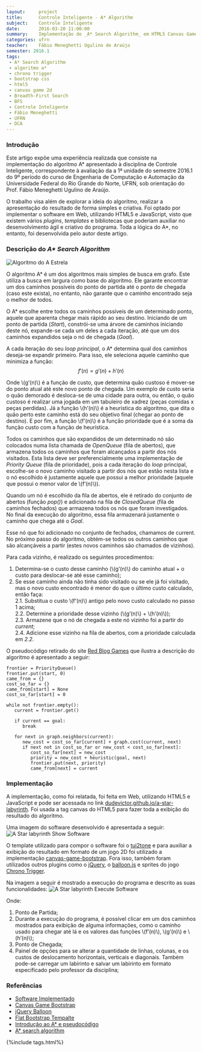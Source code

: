 ```yaml
---
layout:     project
title:      Controle Inteligente - A* Algorithm 
subject:    Controle Inteligente
date:       2016-03-20 11:00:00
summary:    Implementação do _A* Search Algorithm_ em HTML5 Canvas Game 2D e JavaScript, utilizando _sprites_ do _Chrono Trigger_
categories: ufrn
teacher:    Fábio Meneghetti Ugulino de Araújo
semester: 2016.1
tags:
 - A* Search Algorithm
 - algoritmo a*
 - chrono trigger
 - bootstrap css
 - html5
 - canvas game 2d
 - Breadth-First Search
 - BFS
 - Controle Inteligente
 - Fábio Meneghetti
 - UFRN
 - DCA
---
```

### Introdução
Este artigo expõe uma experiência realizada que consiste na implementação do algoritmo A* apresentado à disciplina 
de Controle Inteligente, correspondente à avaliação da a 1ª unidade do semestre 2016.1 do 9º período do curso de 
Engenharia de Computação e Automação da Universidade Federal do Rio Grande do Norte, UFRN, sob orientação do Prof. Fábio Meneghetti Ugulino de Araújo.

O trabalho visa além de explorar a ideia do algoritmo, realizar a apresentação do resultado de forma simples e criativa. 
Foi optado por implementar o software em Web, utilizando HTML5 e JavaScript, visto que existem vários _plugins_, _templates_
 e bibliotecas que poderiam auxiliar no desenvolvimento ágil e criativo do programa. 
 Toda a lógica do A*, no entanto, foi desenvolvida pelo autor deste artigo.
 
### Descrição do _A* Search Algorithm_
![Algoritmo do A Estrela][2]

O algoritmo A* é um dos algoritmos mais simples de busca em grafo. Este utiliza a busca em largura como base do algoritmo. 
Ele garante encontrar um dos caminhos possíveis do ponto de partida até o ponto de chegada (caso este exista), no entanto, 
não garante que o caminho encontrado seja o melhor de todos.

O A* escolhe entre todos os caminhos possíveis de um determinado ponto, aquele que aparenta chegar mais rápido ao seu destino. 
Iniciando de um ponto de partida (_Start_), constrói-se uma árvore de caminhos iniciando deste nó, expande-se cada um deles a cada iteração,
 até que um dos caminhos expandidos seja o nó de chegada (_Goal_).

A cada iteração do seu _loop principal_, o A* determina qual dos caminhos deseja-se expandir primeiro. 
Para isso, ele seleciona aquele caminho que minimiza a função:
$$ f'(n) = g'(n) + h'(n) $$

Onde \\(g’(n)\\) é a função de custo, que determina quão custoso é mover-se do ponto atual até este novo ponto de chegada.
 Um exemplo de custo seria o quão demorado é desloca-se de uma cidade para outra, ou então, o quão custoso é realizar 
 uma jogada em um tabuleiro de xadrez (peças comidas x peças perdidas). Já a função \\(h’(n)\\) é a heurística do algoritmo, 
 que dita o quão perto este caminho está do seu objetivo final (chegar ao ponto de destino). 
 E por fim, a função \\(f’(n)\\) é a função prioridade que é a soma da função custo com a função de heurística.
 
Todos os caminhos que são expandidos de um determinado nó são colocados numa lista chamada de _OpenQueue_ (fila de abertos),
 que armazena todos os caminhos que foram alcançados a partir dos nós visitados. 
 Esta lista deve ser preferencialmente uma implementação de _Priority Queue_ (fila de prioridade), 
 pois a cada iteração do _loop_ principal, escolhe-se o novo caminho visitado a partir dos nós que estão nesta lista 
 e o nó escolhido é justamente aquele que possui a melhor prioridade (aquele que possui o menor valor de \\(f’(n)\\)).
 
Quando um nó é escolhido da fila de abertos, ele é retirado do conjunto de abertos (função _pop()_) e 
adicionado na fila de _ClosedQueue_ (fila de caminhos fechados) que armazena todos os nós que foram investigados.
 No final da execução do algoritmo, essa fila armazenará justamente o caminho que chega até o _Goal_.
 
Esse nó que foi adicionado no conjunto de fechados, chamamos de current. No próximo passo do algoritmo, 
obtém-se todos os outros caminhos que são alcançáveis a partir (estes novos caminhos são chamados de vizinhos).  

Para cada vizinho, é realizado os seguintes procedimentos:

1. Determina-se o custo desse caminho (\\(g’(n)\\) do caminho atual + o custo para deslocar-se até esse caminho);
1. Se esse caminho ainda não tinha sido visitado ou se ele já foi visitado, mas o novo custo encontrado é menor do 
que o último custo calculado, então faça:<br />
    2.1. Substitua o custo \\(f’(n)\\) antigo pelo novo custo calculado no passo 1 acima;<br />
    2.2. Determine a prioridade desse vizinho (\\(g’(n)\\) + \\(h’(n)\\));<br />
    2.3. Armazene que o nó de chegada a este nó vizinho foi a partir do _current_;<br />
    2.4.  Adicione esse vizinho na fila de abertos, com a prioridade calculada em _2.2_.<br />

O pseudocódigo retirado do site [Red Blog Games][3] que ilustra a descrição do algoritmo é apresentado a seguir: 

```
frontier = PriorityQueue()
frontier.put(start, 0)
came_from = {}
cost_so_far = {}
came_from[start] = None
cost_so_far[start] = 0

while not frontier.empty():
   current = frontier.get()

   if current == goal:
      break
   
   for next in graph.neighbors(current):
      new_cost = cost_so_far[current] + graph.cost(current, next)
      if next not in cost_so_far or new_cost < cost_so_far[next]:
         cost_so_far[next] = new_cost
         priority = new_cost + heuristic(goal, next)
         frontier.put(next, priority)
         came_from[next] = current
```

### Implementação

A implementação, como foi relatada, foi feita em Web, utilizando HTML5 e JavaScript 
e pode ser acessada no link [dudevictor.github.io/a-star-labyrinth][1]. Foi usada a tag canvas do HTML5
 para fazer toda a exibição do resultado do algoritmo.
 
Uma imagem do software desenvolvido é apresentada a seguir: 
![A Star labyrinth Show Software][4]

O template utilizado para compor o software foi o [tui2tone][6] e para auxiliar a exibição do 
resultado em formato de um jogo 2D foi utilizado a implementação [canvas-game-bootstrap][7].
 Fora isso, também foram utilizados outros plugins como o [jQuery][8], 
 o [balloon.js][9] e sprites do jogo [Chrono Trigger][10].
 
Na imagem a seguir é mostrado a execução do programa e descrito as suas funcionalidades:
![A Star labyrinth Execute Software][5]

Onde:

1. Ponto de Partida;<br />
1. Durante a execução do programa, é possível clicar em um dos caminhos mostrados para 
    exibição de alguma informações, como o caminho usado para chegar até lá e os valores das 
    funções \\(f’(n)\\), \\(g’(n)\\) e \\(h’(n)\\);<br />
1. Ponto de Chegada;<br />
1. Painel de opções para se alterar a quantidade de linhas, colunas, e os custos de deslocamento 
    horizontais, verticais e diagonais. Também pode-se carregar um labirinto e salvar um 
    labirinto em formato especificado pelo professor da disciplina;<br />


### Referências
* [Software Implementado][1]
* [Canvas Game Bootstrap][7]
* [jQuery Balloon][9]
* [Flat Bootstrap Tempalte][6]
* [Introdução ao A* e pseudocódigo][11]
* [A* search algorithm][12]
 

{%include tags.html%}

[1]: http://dudevictor.github.io/a-star-labyrinth/
[2]: {{site.baseurl}}/assets/controle-inteligente/a-star-algorithm.png
[3]: http://www.redblobgames.com/pathfinding/a-star/introduction.html#astar
[4]: {{site.baseurl}}/assets/controle-inteligente/a-star-labyrinth-show.png
[5]: {{site.baseurl}}/assets/controle-inteligente/a-star-labyrinth-execute.png
[6]: http://tui2tone.github.io/flat-admin-bootstrap-templates/html/
[7]: https://github.com/jlongster/canvas-game-bootstrap
[8]: https://jquery.com/
[9]: http://file.urin.take-uma.net/jquery.balloon.js-Demo.html
[10]: http://www.spriters-resource.com/snes/chronotrigger/
[11]: http://www.redblobgames.com/pathfinding/a-star/introduction.html
[12]: https://en.wikipedia.org/wiki/A*_search_algorithm